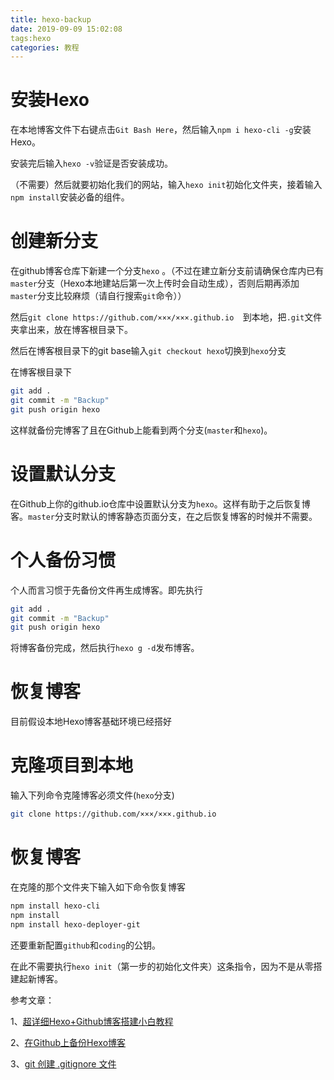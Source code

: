 ```yaml
---
title: hexo-backup
date: 2019-09-09 15:02:08
tags:hexo
categories: 教程
---
```


# 安装Hexo

在本地博客文件下右键点击`Git Bash Here`，然后输入`npm i hexo-cli -g`安装Hexo。

安装完后输入`hexo -v`验证是否安装成功。

（不需要）然后就要初始化我们的网站，输入`hexo init`初始化文件夹，接着输入`npm install`安装必备的组件。

# 创建新分支

在github博客仓库下新建一个分支`hexo` 。（不过在建立新分支前请确保仓库内已有`master`分支（Hexo本地建站后第一次上传时会自动生成），否则后期再添加`master`分支比较麻烦（请自行搜索`git`命令））

然后`git clone https://github.com/×××/×××.github.io  `到本地，把`.git`文件夹拿出来，放在博客根目录下。

然后在博客根目录下的git base输入`git checkout hexo`切换到`hexo`分支

在博客根目录下

```bash
git add .
git commit -m "Backup"
git push origin hexo
```

这样就备份完博客了且在Github上能看到两个分支(`master`和`hexo`)。

# 设置默认分支

在Github上你的github.io仓库中设置默认分支为`hexo`。这样有助于之后恢复博客。`master`分支时默认的博客静态页面分支，在之后恢复博客的时候并不需要。

# 个人备份习惯

个人而言习惯于先备份文件再生成博客。即先执行

```bash
git add .
git commit -m "Backup"
git push origin hexo
```

将博客备份完成，然后执行`hexo g -d`发布博客。

# 恢复博客

目前假设本地Hexo博客基础环境已经搭好

# 克隆项目到本地

输入下列命令克隆博客必须文件(`hexo`分支)

```bash
git clone https://github.com/×××/×××.github.io
```

# 恢复博客

在克隆的那个文件夹下输入如下命令恢复博客

```bash
npm install hexo-cli
npm install
npm install hexo-deployer-git
```

还要重新配置`github`和`coding`的公钥。

在此不需要执行`hexo init`（第一步的初始化文件夹）这条指令，因为不是从零搭建起新博客。



参考文章：

1、[超详细Hexo+Github博客搭建小白教程](https://godweiyang.com/2018/04/13/hexo-blog/#toc-heading-12)

2、[在Github上备份Hexo博客](https://lrscy.github.io/2018/01/26/Hexo-Github-Backup/)

3、[git 创建 .gitignore 文件](https://www.cnblogs.com/shangdawei/archive/2012/09/08/2676708.html)